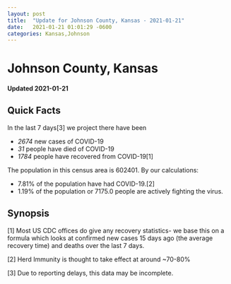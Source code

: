 ```yaml
---
layout: post
title:  "Update for Johnson County, Kansas - 2021-01-21"
date:   2021-01-21 01:01:29 -0600
categories: Kansas,Johnson
---
```


# Johnson County, Kansas
#### Updated 2021-01-21

## Quick Facts

In the last 7 days[3] we project there have been
- *2674* new cases of COVID-19
- *31* people have died of COVID-19
- *1784* people have recovered from COVID-19[1]

The population in this census area is 602401. By our calculations:
- 7.81% of the population have had COVID-19.[2]
- 1.19% of the population or 7175.0 people are actively fighting the virus.

## Synopsis




[1] Most US CDC offices do give any recovery statistics- we base this on a formula which looks at confirmed new cases
15 days ago (the average recovery time) and deaths over the last 7 days.

[2] Herd Immunity is thought to take effect at around ~70-80%

[3] Due to reporting delays, this data may be incomplete.
 
    